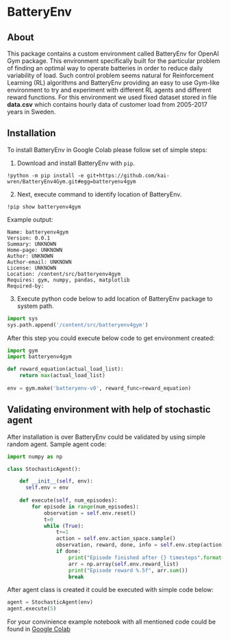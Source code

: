 # BatteryEnv
## About
This package contains a custom environment called BatteryEnv for OpenAI Gym package. This environment specifically built for the particular problem of finding an optimal way to operate batteries in order to reduce daily variability of load. Such control problem seems natural for Reinforcement Learning (RL) algorithms and BatteryEnv providing an easy to use Gym-like environment to try and experiment with different RL agents and different reward functions. For this environment we used fixed dataset stored in file **data.csv** which contains hourly data of customer load from 2005-2017 years in Sweden.

## Installation
To install BatteryEnv in Google Colab please follow set of simple steps:

1. Download and install BatteryEnv with ```pip```.
```
!python -m pip install -e git+https://github.com/kai-wren/BatteryEnv4Gym.git#egg=batteryenv4gym
```

2. Next, execute command to identify location of BatteryEnv.
```
!pip show batteryenv4gym
```

Example output:
```
Name: batteryenv4gym
Version: 0.0.1
Summary: UNKNOWN
Home-page: UNKNOWN
Author: UNKNOWN
Author-email: UNKNOWN
License: UNKNOWN
Location: /content/src/batteryenv4gym
Requires: gym, numpy, pandas, matplotlib
Required-by: 
```

3. Execute python code below to add location of BatteryEnv package to system path. 
```python
import sys
sys.path.append('/content/src/batteryenv4gym')
```

After this step you could execute below code to get environment created:
```python
import gym
import batteryenv4gym

def reward_equation(actual_load_list):
    return max(actual_load_list)
    
env = gym.make('batteryenv-v0', reward_func=reward_equation)
```

## Validating environment with help of stochastic agent
After installation is over BatteryEnv could be validated by using simple random agent. 
Sample agent code:
```python
import numpy as np

class StochasticAgent():

    def __init__(self, env):
      self.env = env
    
    def execute(self, num_episodes):
        for episode in range(num_episodes):
            observation = self.env.reset()
            t=0
            while (True):
                t+=1
                action = self.env.action_space.sample()
                observation, reward, done, info = self.env.step(action)
                if done:
                    print("Episode finished after {} timesteps".format(t))
                    arr = np.array(self.env.reward_list)
                    print("Episode reward %.5f", arr.sum())
                    break
```
After agent class is created it could be executed with simple code below:
```python
agent = StochasticAgent(env)
agent.execute(5)
```

For your convinience example notebook with all mentioned code could be found in [Google Colab](https://colab.research.google.com/drive/1sj_G0lFS5UtAiUZTsVlEBSe9DNA9iqWT?usp=sharing)
